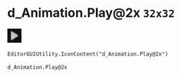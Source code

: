 # d_Animation.Play@2x `32x32`
<img src="/img/d_Animation.Play.png" width=32 height=32>

``` CSharp
EditorGUIUtility.IconContent("d_Animation.Play@2x")
```
```
d_Animation.Play@2x
```

